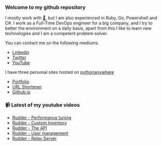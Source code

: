 ### Welcome to my github repository

I mostly work with [:snake:](https://www.python.org/), but I am also experienced in Ruby, Go, Powershell and C#. I work as a Full-Time DevOps engineer for a big company, and I try to better the environment on a daily basis, apart from this I like to learn new technologies and I am a competent problem solver.

You can contact me on the following mediums.
- [Linkedin](https://www.linkedin.com/in/r3ap3rpy)
- [Twitter](https://twitter.com/r3ap3rpy)
- [YouTube](https://www.youtube.com/channel/UC1qkMXH8d2I9DDAtBSeEHqg)

I have three personal sites hosted on [pythonanywhere](https://www.pythonanywhere.com/)
- [Portfolio](http://r3ap3rpy.pythonanywhere.com/)
- [URL Shortener](http://shortenpy.pythonanywhere.com/)
- [Github.io](https://r3ap3rpy.github.io/)

### :video_camera: Latest of my youtube videos
<!-- YOUTUBE:START -->
- [Rudder - Performance tuning](https://www.youtube.com/watch?v=__3tZYw9j3E)
- [Rudder - Custom Inventory](https://www.youtube.com/watch?v=3tS_xElJqPs)
- [Rudder - The API](https://www.youtube.com/watch?v=kiOXXUwZ0JM)
- [Rudder - User management](https://www.youtube.com/watch?v=KSH_JFpufnc)
- [Rudder - Relay Server](https://www.youtube.com/watch?v=2470JERuwTY)
<!-- YOUTUBE:END -->

